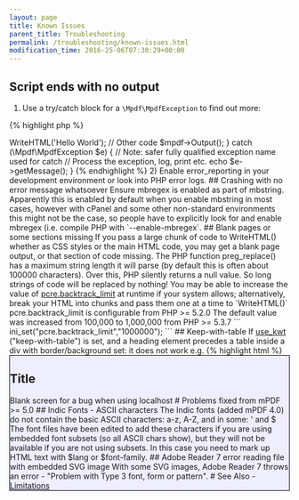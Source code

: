 ```yaml
---
layout: page
title: Known Issues
parent_title: Troubleshooting
permalink: /troubleshooting/known-issues.html
modification_time: 2016-25-06T07:30:29+00:00
---
```


## Script ends with no output

1) Use a try/catch block for a `\Mpdf\MpdfException` to find out more:

{% highlight php %}
<?php
try {
	$mpdf = new mPDF();
	$mpdf->WriteHTML('Hello World');
	// Other code
	$mpdf->Output();
} catch (\Mpdf\MpdfException $e) { // Note: safer fully qualified exception name used for catch
	// Process the exception, log, print etc.
	echo $e->getMessage();
}
{% endhighlight %}

2) Enable error_reporting in your development environment or look into PHP error logs.

## Crashing with no error message whatsoever

Ensure mbregex is enabled as part of mbstring. Apparently this is enabled by default when you enable mbstring in most
cases, however with cPanel and some other non-standard environments this might not be the case, so people have to
explicitly look for and enable mbregex (i.e. compile PHP with `--enable-mbregex`.

## Blank pages or some sections missing

If you pass a large chunk of code to WriteHTML() whether as CSS styles or the main HTML code, you may get a blank
page output, or that section of code missing.

The PHP function preg_replace() has a maximum string length it will parse (by default this is often about 100000
characters). Over this, PHP silently returns a null value. So long strings of code will be replaced by nothing!

You may be able to increase the value of
<a href="http://www.php.net/manual/en/pcre.configuration.php#ini.pcre.backtrack-limit">pcre.backtrack_limit</a>
at runtime if your system allows; alternatively, break your HTML into chunks and pass them one at a time to `WriteHTML()`

pcre.backtrack_limit is configurable from PHP >= 5.2.0

The default value was increased from 100,000 to 1,000,000 from PHP >= 5.3.7

```
ini_set("pcre.backtrack_limit","1000000");
```

## Keep-with-table

If <a href="{{ "/reference/mpdf-variables/use-kwt.html" | prepend: site.baseurl }}">use_kwt</a> ("keep-with-table")
is set, and a heading element precedes a table inside a div with border/background set: it does not work e.g.

{% highlight html %}
<div style="border: 1px solid #000000; background-color: #EEEEFF;"><h2>Title</h2><table...
{% endhighlight %}

## Program dies with no error message when generating a large PDF file

A timeout due to Apache configuration `TimeOut` will cause the script to terminate with no error message, despite
increasing the PHP time limit etc.

See also <a href="{{ "/troubleshooting/blank-screen.html" | prepend: site.baseurl }}">Blank screen</a> for a bug when
using localhost

# Problems fixed from mPDF >= 5.0

## Indic Fonts - ASCII characters

The Indic fonts (added mPDF 4.0) do not contain the basic ASCII characters: a-z, A-Z, and in some: ' and $

The font files have been edited to add these characters if you are using embedded font subsets (so all ASCII chars show),
but they will not be available if you are not using subsets. In this case you need to mark up HTML text with
<span class="parameter">$lang</span> or <span class="parameter">$font-family</span>.

## Adobe Reader 7 error reading file with embedded SVG image

With some SVG images, Adobe Reader 7 throws an error - "Problem with Type 3 font, form or pattern".

# See Also

- <a href="{{ "/about-mpdf/limitations.html" | prepend: site.baseurl }}">Limitations</a>
